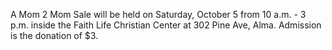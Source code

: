 A Mom 2 Mom Sale will be held on Saturday, October 5 from 10 a.m. - 3 p.m. inside the Faith Life Christian Center at 302 Pine Ave, Alma. Admission is the donation of $3.
